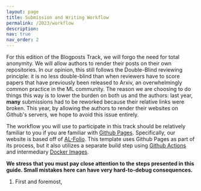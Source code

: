 ```yaml
---
layout: page
title: Submission and Writing Workflow
permalink: /2023/workflow
description:
nav: true
nav_order: 2
---
```


For this edition of the Blogposts Track, we will forgo the need for total anonymity. We will allow
authors to render their posts on their own repositories. In our opinion, this still follows the 
Double-Blind reviewing principle: it is no less double-blind than when reviewers have to score papers
that have previously been released to Arxiv, an overwhelmingly common practice in the ML community.
The reason we are choosing to do things this way is to lower the burden on both us and the authors: last
year, **many** submissions had to be reworked because their relative links were broken. This year, 
by allowing the authors to render their websites on Github's servers, we hope to avoid this issue 
entirely.

The workflow you will use to participate in this track should be relatively familiar to you if you are
familiar with [Github Pages](https://pages.github.com/). Specifically, our website is based off of 
[AL-Folio](https://github.com/alshedivat/al-folio). This template uses Github Pages as part of its 
process, but it also utilizes a separate build step using 
[Github Actions](https://github.com/features/actions) and intermediary 
[Docker Images](https://www.docker.com/).

**We stress that you must pay close attention to the steps presented in this guide. Small mistakes
here can have very hard-to-debug consequences.**

1. First and foremost, 
